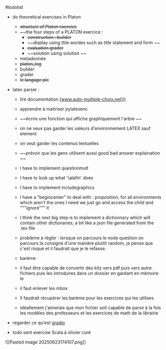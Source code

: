 #todolist



- do theoretical exercises in Platon 
	- ~~structure of Platon exercice~~
	- ~~the four steps of a PLATON exercice : 
		- ~~construction : builder~~
		- ~~display using ttile wordes such as title statement and form ~~
		- ~~evaluation grader~~
		- ~~solution using solution ~~
	- metadonnée 
	- ~~platon_log~~
	- builder
	- grader
	- ~~le langage ple~~ 

- latex parser : 
	- lire documentation [www.auto-multiple-choix.net]()
	- apprendre à maitriser pylatexenc
	- ~~écrire une fonction qui affiche graphiquement l'arbre ~~
	- on ne veux pas garder les valeurs d'environnement LATEX sauf element
	- on veut garder les contenus textuelles 
	- ~~prévoir que les gens utilisent aussi good bad answer explaination ~~
	- I have to implement questionmult 
	- I have to look up what '\alafin' does
	- I have to implement includegraphics
	- I have a "begincenter" to deal with : proposition, for all environments which aren't the ones I need we just go and access the child and """ignore""" it 
	- I think the next big step is to implement a dictionnary which will contain other dictionaries, a bit like a json file generated from the .tex file
	- problème à régler : lorsque on parcours le node question on parcours la consigne d'une manière plutôt random, je pense que c'est risqué et il faudrait que je le refasse. 
	- barème 

	- il faut être capable de convertir des kitz vers pdf puis vers autre fichiers puis les introduires dans un dossier en gardant en mémoire le 
	- il faut enlever les mbox
	- Il faudrait récupérer les barème pour les exercices qui les utilises
	- idéallement j'aimerais que mon fichier soit capable de parse à la fois les modèles des professeurs et les exercices de math de la librairie

- regarder ce qu'est [gradio](https://www.gradio.app/)
- todo sent exercise Scala à olivier curé

![[Pasted image 20250623174107.png]]